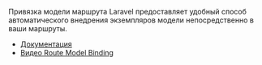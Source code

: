 Привязка модели маршрута Laravel предоставляет удобный способ автоматического внедрения экземпляров модели 
непосредственно в ваши маршруты.

[//]: # "materials"

- [Документация](https://laravel.com/docs/10.x/routing#route-model-binding)
- [Видео Route Model Binding](https://www.youtube.com/watch?v=dj9tab-WOT4)

[//]: # "/materials"
